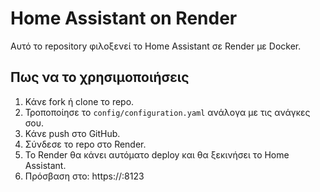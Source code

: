 # Home Assistant on Render

Αυτό το repository φιλοξενεί το Home Assistant σε Render με Docker.

## Πως να το χρησιμοποιήσεις

1. Κάνε fork ή clone το repo.
2. Τροποποίησε το `config/configuration.yaml` ανάλογα με τις ανάγκες σου.
3. Κάνε push στο GitHub.
4. Σύνδεσε το repo στο Render.
5. Το Render θα κάνει αυτόματο deploy και θα ξεκινήσει το Home Assistant.
6. Πρόσβαση στο: https://<your-render-url>:8123
